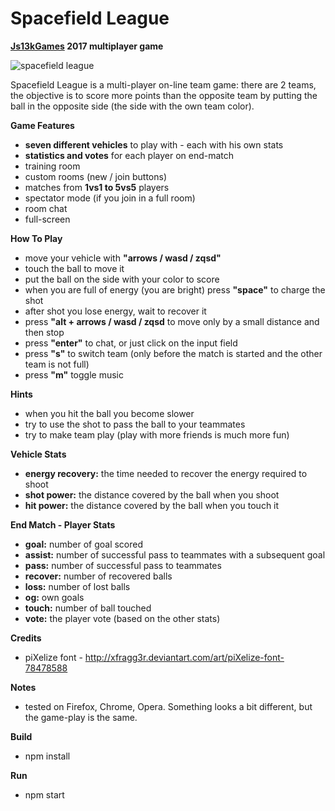 # Spacefield League
**[Js13kGames](http://js13kgames.com/) 2017 multiplayer game**

![spacefield league](https://raw.githubusercontent.com/salvan13/spacefield-league/master/screenshot/400x250.png)

Spacefield League is a multi-player on-line team game: there are 2 teams, the objective is to score more points than the opposite team by putting the ball in the opposite side (the side with the own team color).

**Game Features**
- **seven different vehicles** to play with - each with his own stats
- **statistics and votes** for each player on end-match
- training room
- custom rooms (new / join buttons)
- matches from **1vs1 to 5vs5** players
- spectator mode (if you join in a full room)
- room chat
- full-screen

**How To Play**
- move your vehicle with **"arrows / wasd / zqsd"**
- touch the ball to move it
- put the ball on the side with your color to score
- when you are full of energy (you are bright) press **"space"** to charge the shot
- after shot you lose energy, wait to recover it
- press **"alt + arrows / wasd / zqsd** to move only by a small distance and then stop
- press **"enter"** to chat, or just click on the input field
- press **"s"** to switch team (only before the match is started and the other team is not full)
- press **"m"** toggle music

**Hints**
- when you hit the ball you become slower
- try to use the shot to pass the ball to your teammates
- try to make team play (play with more friends is much more fun)

**Vehicle Stats**
- **energy recovery:** the time needed to recover the energy required to shoot
- **shot power:** the distance covered by the ball when you shoot
- **hit power:** the distance covered by the ball when you touch it

**End Match - Player Stats**
- **goal:** number of goal scored
- **assist:** number of successful pass to teammates with a subsequent goal
- **pass:** number of successful pass to teammates
- **recover:** number of recovered balls
- **loss:** number of lost balls
- **og:** own goals
- **touch:** number of ball touched
- **vote:** the player vote (based on the other stats)

**Credits**
- piXelize font - http://xfragg3r.deviantart.com/art/piXelize-font-78478588

**Notes**
- tested on Firefox, Chrome, Opera. Something looks a bit different, but the game-play is the same.

**Build**
- npm install

**Run**
- npm start
